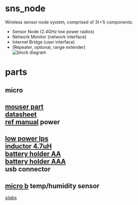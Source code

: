 sns_node
=====
Wireless sensor node system, comprised of 3(+1) components:  
* Sensor Node (2.4GHz low power radios)
* Network Monitor (network interface)
* Internet Bridge (user interface)
* (Repeater, optional, range extender)  
![block diagram](https://raw2.github.com/noahp/sns_node/master/doc/sns_node.png)  

parts
=====
micro
-----
[mouser part](http://www.mouser.com/ProductDetail/Freescale-Semiconductor/MKL02Z8VFG4/?qs=sGAEpiMZZMttKWgNLnZcJr8OOhcQcoey)  
[datasheet](http://cache.freescale.com/files/32bit/doc/data_sheet/KL02P32M48SF0.pdf?fpsp=1&WT_TYPE=Data%20Sheets&WT_VENDOR=FREESCALE&WT_FILE_FORMAT=pdf&WT_ASSET=Documentation)  
[ref manual](http://cache.freescale.com/files/32bit/doc/ref_manual/KL02P32M48SF0RM.pdf?fpsp=1&WT_TYPE=Reference%20Manuals&WT_VENDOR=FREESCALE&WT_FILE_FORMAT=pdf&WT_ASSET=Documentation)
power
-----
[low power lps](http://www.mouser.com/ProductDetail/Microchip-Technology/MCP1640T-I-CHY/?qs=sGAEpiMZZMsnDbBzJh6VGDDeXjwaXPWp)  
[inductor 4.7uH](http://www.mouser.com/ProductDetail/Sumida/CDRH4D18CNP-100PC/?qs=sGAEpiMZZMsg%252by3WlYCkUxi3fTgkZ6yAbP1KOW9D5Zs%3d)  
[battery holder AA](http://www.mouser.com/ProductDetail/Eagle-Plastic-Devices/12BH311A-GR/?qs=sGAEpiMZZMupuRtfu7GC%252bWdR22xe%2fSxxWAb7Knacbvo%3d)  
[battery holder AAA](http://www.mouser.com/ProductDetail/Eagle-Plastic-Devices/12BH412-GR/?qs=sGAEpiMZZMupuRtfu7GC%252basqiiwPG6fox5Hf9LOGvms%3d)  
usb connector
-----
[micro b](http://www.mouser.com/ProductDetail/FCI/10118192-0001LF/?qs=sGAEpiMZZMulM8LPOQ%252byk2%252bTbV8%2f2X5vivRX5xKgOBI%3d)
temp/humidity sensor
-----
[silabs](http://www.mouser.com/ProductDetail/Silicon-Labs/Si7020-A10-GM/?qs=sGAEpiMZZMvcRsgoMFfeP68xdtgWCbZByF2TKLTitEk%3d)  
